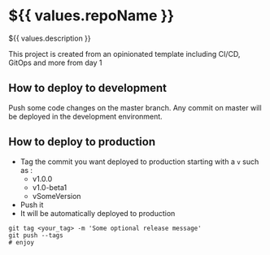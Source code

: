 # ${{ values.repoName }}

${{ values.description }}

This project is created from an opinionated template including CI/CD, GitOps and more from day 1


## How to deploy to development

Push some code changes on the master branch. Any commit on master will be deployed in the development environment.

## How to deploy to production

- Tag the commit you want deployed to production starting with a `v` such as :
    - v1.0.0
    - v1.0-beta1
    - vSomeVersion
- Push it
- It will be automatically deployed to production

```
git tag <your_tag> -m 'Some optional release message'
git push --tags
# enjoy
```
